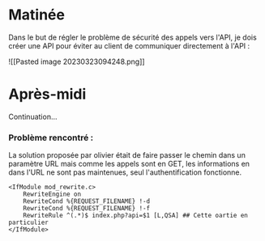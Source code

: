 # Matinée

Dans le but de régler le problème de sécurité des appels vers l'API, je dois créer une API pour éviter au client de communiquer directement à l'API :

![[Pasted image 20230323094248.png]]

# Après-midi

Continuation...

### Problème rencontré :

La solution proposée par olivier était de faire passer le chemin dans un paramètre URL mais comme les appels sont en GET, les informations en dans l'URL ne sont pas maintenues, seul l'authentification fonctionne.

```
<IfModule mod_rewrite.c>
	RewriteEngine on
	RewriteCond %{REQUEST_FILENAME} !-d
	RewriteCond %{REQUEST_FILENAME} !-f
	RewriteRule ^(.*)$ index.php?api=$1 [L,QSA] ## Cette oartie en particulier
</IfModule>
```

